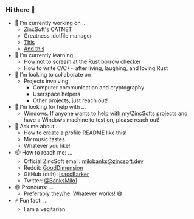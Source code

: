 ### Hi there 👋

- 🔭 I’m currently working on ...
    - ZincSoft's CATNET
    - Greatness .dotfile manager
    - [This](https://www.youtube.com/watch?v=dQw4w9WgXcQ)
    - [And this](https://66.media.tumblr.com/9b625279ab4e6a9be4d46170e021c93f/tumblr_p368z7gJ1v1rk8uumo1_1280.jpg)
- 🌱 I’m currently learning ...
    - How not to scream at the Rust borrow checker
    - How to write C/C++ after living, laughing, and loving Rust
- 👯 I’m looking to collaborate on
    - Projects involving:
      - Computer communication and cryptography
      - Userspace helpers
      - Other projects, just reach out!
- 🤔 I’m looking for help with ...
    - Windows. If anyone wants to help with my/ZincSofts projects and have a Windows machine to test on, please reach out!
- 💬 Ask me about ...
    - How to create a profile README like this!
    - My music tastes
    - Whatever you like!
- 📫 How to reach me: ...
    - Official ZincSoft email: milobanks@zincsoft.dev
    - Reddit: [GoodDimension](reddit.com/u/GoodDimension)
    - GitHub (duh): [IsaccBarker](github.com/IsaccBarker)
    - Twitter: [@BanksMilo1](https://twitter.com/BanksMilo1)
- 😄 Pronouns: ...
    - Preferably they/he. Whatever works! 😄
- ⚡ Fun fact: ...
    - I am a vegitarian
